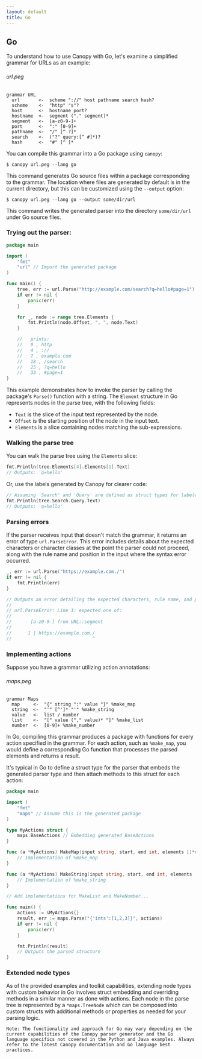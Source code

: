 ```yaml
---
layout: default
title: Go
---
```


## Go

To understand how to use Canopy with Go, let's examine a simplified grammar for URLs as an example:

###### url.peg

    grammar URL
      url       <-  scheme "://" host pathname search hash?
      scheme    <-  "http" "s"?
      host      <-  hostname port?
      hostname  <-  segment ("." segment)*
      segment   <-  [a-z0-9-]+
      port      <-  ":" [0-9]+
      pathname  <-  "/" [^ ?]*
      search    <-  ("?" query:[^ #]*)?
      hash      <-  "#" [^ ]*

You can compile this grammar into a Go package using `canopy`:

    $ canopy url.peg --lang go

This command generates Go source files within a package corresponding to the grammar. The location where files are generated by default is in the current directory, but this can be customized using the `--output` option:

    $ canopy url.peg --lang go --output some/dir/url

This command writes the generated parser into the directory `some/dir/url` under Go source files.

### Trying out the parser:

```go
package main

import (
    "fmt"
    "url" // Import the generated package
)

func main() {
    tree, err := url.Parse("http://example.com/search?q=hello#page=1")
    if err != nil {
        panic(err)
    }

    for _, node := range tree.Elements {
        fmt.Println(node.Offset, ", ", node.Text)
    }

    //   prints:
    //   0 , http
    //   4 , ://
    //   7 , example.com
    //   18 , /search
    //   25 , ?q=hello
    //   33 , #page=1
}
```

This example demonstrates how to invoke the parser by calling the package's `Parse()` function with a string. The `Element` structure in Go represents nodes in the parse tree, with the following fields:

- `Text` is the slice of the input text represented by the node.
- `Offset` is the starting position of the node in the input text.
- `Elements` is a slice containing nodes matching the sub-expressions.

### Walking the parse tree

You can walk the parse tree using the `Elements` slice:

```go
fmt.Println(tree.Elements[4].Elements[1].Text)
// Outputs: 'q=hello'
```

Or, use the labels generated by Canopy for clearer code:

```go
// Assuming 'Search' and 'Query' are defined as struct types for labeled elements
fmt.Println(tree.Search.Query.Text)
// Outputs: 'q=hello'
```

### Parsing errors

If the parser receives input that doesn't match the grammar, it returns an error of type `url.ParseError`. This error includes details about the expected characters or character classes at the point the parser could not proceed, along with the rule name and position in the input where the syntax error occurred.

```go
_, err := url.Parse("https://example.com./")
if err != nil {
    fmt.Println(err)
}

// Outputs an error detailing the expected characters, rule name, and position, e.g.,
//
// url.ParseError: Line 1: expected one of:
//
//     - [a-z0-9-] from URL::segment
//
//      1 | https://example.com./
//                              ^
```

### Implementing actions

Suppose you have a grammar utilizing action annotations:

###### maps.peg

    grammar Maps
      map     <-  "{" string ":" value "}" %make_map
      string  <-  "'" [^']* "'" %make_string
      value   <-  list / number
      list    <-  "[" value ("," value)* "]" %make_list
      number  <-  [0-9]+ %make_number

In Go, compiling this grammar produces a package with functions for every action specified in the grammar. For each action, such as `%make_map`, you would define a corresponding Go function that processes the parsed elements and returns a result.

It's typical in Go to define a struct type for the parser that embeds the generated parser type and then attach methods to this struct for each action:

```go
package main

import (
    "fmt"
    "maps" // Assume this is the generated package
)

type MyActions struct {
    maps.BaseActions // Embedding generated BaseActions
}

func (a *MyActions) MakeMap(input string, start, end int, elements []*maps.TreeNode) *maps.TreeNode {
    // Implementation of %make_map
}

func (a *MyActions) MakeString(input string, start, end int, elements []*maps.TreeNode) *maps.TreeNode {
    // Implementation of %make_string
}

// Add implementations for MakeList and MakeNumber...

func main() {
    actions := &MyActions{}
    result, err := maps.Parse("{'ints':[1,2,3]}", actions)
    if err != nil {
        panic(err)
    }

    fmt.Println(result)
    // Outputs the parsed structure
}
```

### Extended node types

As of the provided examples and toolkit capabilities, extending node types with custom behavior in Go involves struct embedding and overriding methods in a similar manner as done with actions. Each node in the parse tree is represented by a `*maps.TreeNode` which can be composed into custom structs with additional methods or properties as needed for your parsing logic.

```
Note: The functionality and approach for Go may vary depending on the current capabilities of the Canopy parser generator and the Go language specifics not covered in the Python and Java examples. Always refer to the latest Canopy documentation and Go language best practices.
```